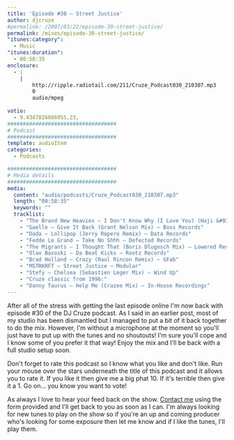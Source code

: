 ```yaml
---
title: 'Episode #30 – Street Justice'
author: djcruze
#permalink: /2007/03/22/episode-30-street-justice/
permalink: /mixes/episode-30-street-justice/
"itunes:category":
  - Music
"itunes:duration":
  - 00:58:35
enclosure:
  - |
    |
        http://ripple.radiotail.com/211/Cruze_Podcast030_210307.mp3
        0
        audio/mpeg
        
votio:
  - 9.4347826086955,23,
###################################
# Podcast
###################################
template: audioItem
categories:
  - Podcasts

###################################
# Media details
###################################
media:
  content: "audio/podcasts/Cruze_Podcast030_210307.mp3"
  length: "00:58:35"
  keywords: ""
  tracklist:
    - "The Brand New Heavies – I Don't Know Why (I Love You) (Haji &#038; Emanuel Remix) – TBNH"
    - "Gaelle – Give It Back (Grant Nelson Mix) – Boss Records"
    - "Dada – Lollipop (Jerry Ropero Remix) – Data Records"
    - "Fedde Le Grand – Take No Shhh – Defected Records"
    - "The Migrants – I Thought That (Boris Dlugosch Mix) – Lowered Recordings"
    - "Olav Basoski – Da Beat Kicks – Rootz Records"
    - "Brad Holland – Crazy (Raul Rincon Remix) – GFab"
    - "MSTRKRFT – Street Justice – Modular"
    - "Stefy – Chelsea (Sebastien Leger Mix) – Wind Up"
    - "Cruze classic from 1996:"
    - "Danny Taurus – Help Me (Crazee Mix) – In-House Recordings"
---
```


After all of the stress with getting the last episode online I'm now back with episode #30 of the DJ Cruze podcast. As I said in an earlier post, most of my studio has been dismantled but I managed to put a bit of it back together to do the mix. However, I'm without a microphone at the moment so you'll just have to put up with the tunes and no shoutouts! I'm sure you'll cope and I know some of you prefer it that way! Enjoy the mix and I'll be back with a full studio setup soon.

Don't forget to rate this podcast so I know what you like and don't like. Run your mouse over the stars underneath the title of this podcast and it allows you to rate it. If you like it then give me a big phat 10. If it's terrible then give it a 1. Go on&#8230; you know you want to vote!

As always I love to hear your feed back on the show. [Contact me][1] using the form provided and I'll get back to you as soon as I can. I'm always looking for new tunes to play on the show so if you're an up and coming producer who's looking for some exposure then let me know and if I like the tunes, I'll play them.

 [1]: http://www.djcruze.co.uk/cms/contact/